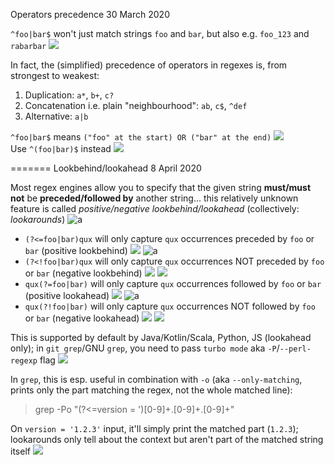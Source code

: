 Operators precedence
30 March 2020

`^foo|bar$` won't just match strings `foo` and `bar`, but also e.g. `foo_123` and `rabarbar` ![](fuggg)

In fact, the (simplified) precedence of operators in regexes is, from strongest to weakest:
1. Duplication: `a*`, `b+`, `c?`
2. Concatenation i.e. plain "neighbourhood": `ab`, `c$`, `^def`
3. Alternative: `a|b`

`^foo|bar$` means `("foo" at the start) OR ("bar" at the end)` ![](sad-spurdo) <br/>
Use `^(foo|bar)$` instead ![](bangbang)

=======
Lookbehind/lookahead
8 April 2020

Most regex engines allow you to specify that the given string **must/must not** be **preceded/followed by** another string... this relatively unknown feature is called *positive/negative lookbehind/lookahead* (collectively: *lookarounds*) ![a](hmm)
* `(?<=foo|bar)qux` will only capture `qux` occurrences preceded by `foo` or `bar` (positive lookbehind) ![](arrow_left) ![a](thumbsup_all)
* `(?<!foo|bar)qux` will only capture `qux` occurrences NOT preceded by `foo` or `bar` (negative lookbehind) ![](arrow_left) ![](thumbsdown)
* `qux(?=foo|bar)` will only capture `qux` occurrences followed by `foo` or `bar` (positive lookahead) ![](arrow_right) ![a](thumbsup_all)
* `qux(?!foo|bar)` will only capture `qux` occurrences NOT followed by `foo` or `bar` (negative lookahead) ![](arrow_right) ![](thumbsdown)

This is supported by default by Java/Kotlin/Scala, Python, JS (lookahead only); in `git grep`/GNU `grep`, you need to pass `turbo mode` aka `-P`/`--perl-regexp` flag ![](camel)

In `grep`, this is esp. useful in combination with `-o` (aka `--only-matching`, prints only the part matching the regex, not the whole matched line):

> grep -Po "(?<=version = ')[0-9]+\.[0-9]+\.[0-9]+"


On `version = '1.2.3'` input, it'll simply print the matched part (`1.2.3`); lookarounds only tell about the context but aren't part of the matched string itself ![](hacker)
